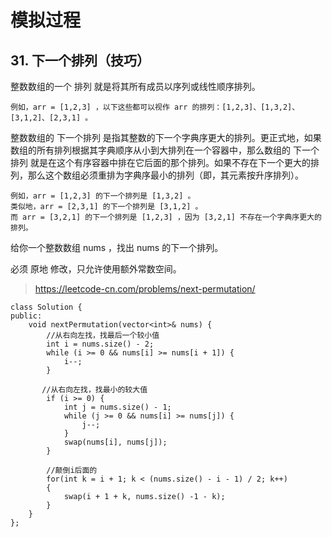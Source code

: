 # 模拟过程

## 31. 下一个排列（技巧）
整数数组的一个 排列  就是将其所有成员以序列或线性顺序排列。

    例如，arr = [1,2,3] ，以下这些都可以视作 arr 的排列：[1,2,3]、[1,3,2]、[3,1,2]、[2,3,1] 。

整数数组的 下一个排列 是指其整数的下一个字典序更大的排列。更正式地，如果数组的所有排列根据其字典顺序从小到大排列在一个容器中，那么数组的 下一个排列 就是在这个有序容器中排在它后面的那个排列。如果不存在下一个更大的排列，那么这个数组必须重排为字典序最小的排列（即，其元素按升序排列）。

    例如，arr = [1,2,3] 的下一个排列是 [1,3,2] 。
    类似地，arr = [2,3,1] 的下一个排列是 [3,1,2] 。
    而 arr = [3,2,1] 的下一个排列是 [1,2,3] ，因为 [3,2,1] 不存在一个字典序更大的排列。

给你一个整数数组 nums ，找出 nums 的下一个排列。

必须 原地 修改，只允许使用额外常数空间。

> https://leetcode-cn.com/problems/next-permutation/

```
class Solution {
public:
    void nextPermutation(vector<int>& nums) {
        //从右向左找，找最后一个较小值
        int i = nums.size() - 2;
        while (i >= 0 && nums[i] >= nums[i + 1]) {
            i--;
        }
        
       //从右向左找，找最小的较大值
        if (i >= 0) {
            int j = nums.size() - 1;
            while (j >= 0 && nums[i] >= nums[j]) {
                j--;
            }
            swap(nums[i], nums[j]);
        }
        
        //颠倒i后面的
        for(int k = i + 1; k < (nums.size() - i - 1) / 2; k++)
        {
            swap(i + 1 + k, nums.size() -1 - k);
        }
    }
};
```
